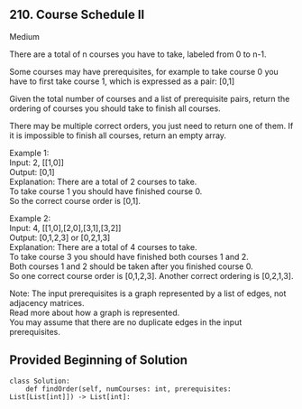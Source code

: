 
## 210. Course Schedule II

Medium

There are a total of n courses you have to take, labeled from 0 to n-1.

Some courses may have prerequisites, for example to take course 0 you have to first take course 1, which is expressed as a pair: [0,1]

Given the total number of courses and a list of prerequisite pairs, return the ordering of courses you should take to finish all courses.

There may be multiple correct orders, you just need to return one of them. If it is impossible to finish all courses, return an empty array.

Example 1:  
Input: 2, [[1,0]]  
Output: [0,1]  
Explanation: There are a total of 2 courses to take.  
             To take course 1 you should have finished course 0.  
             So the correct course order is [0,1].  

Example 2:  
Input: 4, [[1,0],[2,0],[3,1],[3,2]]  
Output: [0,1,2,3] or [0,2,1,3]  
Explanation: There are a total of 4 courses to take.  
             To take course 3 you should have finished both courses 1 and 2.  
             Both courses 1 and 2 should be taken after you finished course 0.  
             So one correct course order is [0,1,2,3]. Another correct ordering is [0,2,1,3].  

Note:
The input prerequisites is a graph represented by a list of edges, not adjacency matrices.  
Read more about how a graph is represented.  
You may assume that there are no duplicate edges in the input prerequisites.  



## Provided Beginning of Solution

```
class Solution:
    def findOrder(self, numCourses: int, prerequisites: List[List[int]]) -> List[int]:
```


